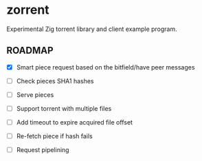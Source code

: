 # zorrent
Experimental Zig torrent library and client example program.

## ROADMAP

- [x] Smart piece request based on the bitfield/have peer messages
- [ ] Check pieces SHA1 hashes
- [ ] Serve pieces
- [ ] Support torrent with multiple files
- [ ] Add timeout to expire acquired file offset
- [ ] Re-fetch piece if hash fails
- [ ] Request pipelining

